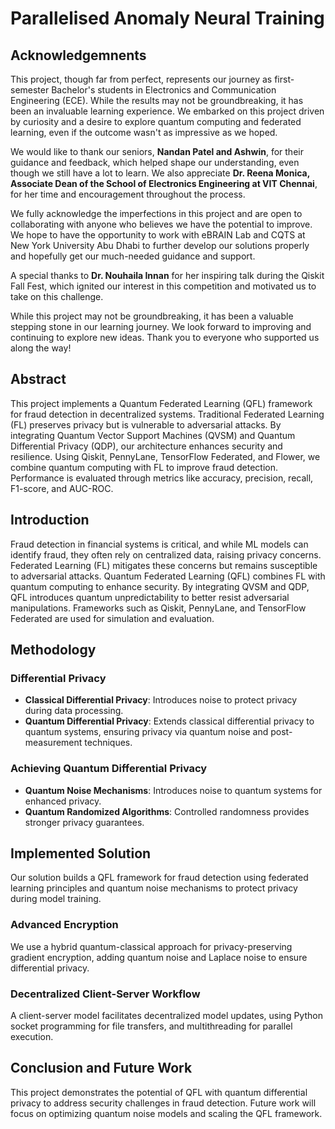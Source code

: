 # Parallelised Anomaly Neural Training

## **Acknowledgemnents**

This project, though far from perfect, represents our journey as first-semester Bachelor's students in Electronics and Communication Engineering (ECE). While the results may not be groundbreaking, it has been an invaluable learning experience. We embarked on this project driven by curiosity and a desire to explore quantum computing and federated learning, even if the outcome wasn't as impressive as we hoped.

We would like to thank our seniors, **Nandan Patel and Ashwin**, for their guidance and feedback, which helped shape our understanding, even though we still have a lot to learn. We also appreciate **Dr. Reena Monica, Associate Dean of the School of Electronics Engineering at VIT Chennai**, for her time and encouragement throughout the process.

We fully acknowledge the imperfections in this project and are open to collaborating with anyone who believes we have the potential to improve. We hope to have the opportunity to work with eBRAIN Lab and CQTS at New York University Abu Dhabi to further develop our solutions properly and hopefully get our much-needed guidance and support.

A special thanks to **Dr. Nouhaila Innan** for her inspiring talk during the Qiskit Fall Fest, which ignited our interest in this competition and motivated us to take on this challenge.

While this project may not be groundbreaking, it has been a valuable stepping stone in our learning journey. We look forward to improving and continuing to explore new ideas. Thank you to everyone who supported us along the way!



## Abstract

This project implements a Quantum Federated Learning (QFL) framework for fraud detection in decentralized systems. Traditional Federated Learning (FL) preserves privacy but is vulnerable to adversarial attacks. By integrating Quantum Vector Support Machines (QVSM) and Quantum Differential Privacy (QDP), our architecture enhances security and resilience. Using Qiskit, PennyLane, TensorFlow Federated, and Flower, we combine quantum computing with FL to improve fraud detection. Performance is evaluated through metrics like accuracy, precision, recall, F1-score, and AUC-ROC.


## Introduction

Fraud detection in financial systems is critical, and while ML models can identify fraud, they often rely on centralized data, raising privacy concerns. Federated Learning (FL) mitigates these concerns but remains susceptible to adversarial attacks. Quantum Federated Learning (QFL) combines FL with quantum computing to enhance security. By integrating QVSM and QDP, QFL introduces quantum unpredictability to better resist adversarial manipulations. Frameworks such as Qiskit, PennyLane, and TensorFlow Federated are used for simulation and evaluation.

## Methodology

### Differential Privacy

- **Classical Differential Privacy**: Introduces noise to protect privacy during data processing.
- **Quantum Differential Privacy**: Extends classical differential privacy to quantum systems, ensuring privacy via quantum noise and post-measurement techniques.

### Achieving Quantum Differential Privacy

- **Quantum Noise Mechanisms**: Introduces noise to quantum systems for enhanced privacy.
- **Quantum Randomized Algorithms**: Controlled randomness provides stronger privacy guarantees.

## Implemented Solution

Our solution builds a QFL framework for fraud detection using federated learning principles and quantum noise mechanisms to protect privacy during model training.

### Advanced Encryption

We use a hybrid quantum-classical approach for privacy-preserving gradient encryption, adding quantum noise and Laplace noise to ensure differential privacy.

### Decentralized Client-Server Workflow

A client-server model facilitates decentralized model updates, using Python socket programming for file transfers, and multithreading for parallel execution.

## Conclusion and Future Work

This project demonstrates the potential of QFL with quantum differential privacy to address security challenges in fraud detection. Future work will focus on optimizing quantum noise models and scaling the QFL framework.
